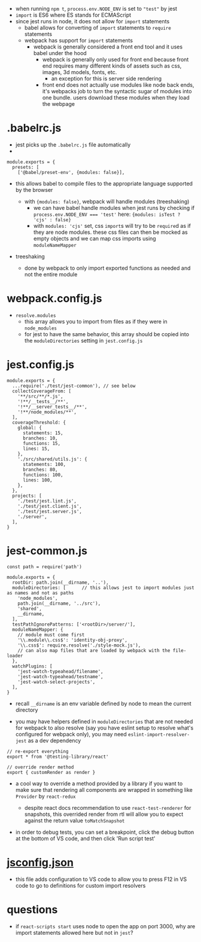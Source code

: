- when running `npm t`, `process.env.NODE_ENV` is set to `"test"` by jest
- `import` is ES6 where ES stands for ECMAScript
- since jest runs in node, it does not allow for `import` statements
  - babel allows for converting of `import` statements to `require` statements
  - webpack has support for `import` statements
    - webpack is generally considered a front end tool and it uses babel under the hood
      - webpack is generally only used for front end because front end requires many different kinds of assets such as css, images, 3d models, fonts, etc.
        - an exception for this is server side rendering
      - front end does not actually use modules like node back ends, it's webpacks job to turn the syntactic sugar of modules into one bundle. users download these modules when they load the webpage

# .babelrc.js

- jest picks up the `.babelrc.js` file automatically
-

```
module.exports = {
  presets: [
    ['@babel/preset-env', {modules: false}],
```

- this allows babel to compile files to the appropriate language supported by the browser

  - with `{modules: false}`, webpack will handle modules (treeshaking)
    - we can have babel handle modules when jest runs by checking if `process.env.NODE_ENV === 'test'` here: `{modules: isTest ? 'cjs' : false}`
    - with `modules: 'cjs'` set, css `import`s will try to be `require`d as if they are node modules. these css files can then be mocked as empty objects and we can map css imports using `moduleNameMapper`

- treeshaking
  - done by webpack to only import exported functions as needed and not the entire module

# webpack.config.js

- `resolve.modules`
  - this array allows you to import from files as if they were in `node_modules`
  - for jest to have the same behavior, this array should be copied into the `moduleDirectories` setting in `jest.config.js`

# jest.config.js

```
module.exports = {
  ...require('./test/jest-common'), // see below
  collectCoverageFrom: [
    '**/src/**/*.js',
    '!**/__tests__/**',
    '!**/__server_tests__/**',
    '!**/node_modules/**',
  ],
  coverageThreshold: {
    global: {
      statements: 15,
      branches: 10,
      functions: 15,
      lines: 15,
    },
    './src/shared/utils.js': {
      statements: 100,
      branches: 80,
      functions: 100,
      lines: 100,
    },
  },
  projects: [
    './test/jest.lint.js',
    './test/jest.client.js',
    './test/jest.server.js',
    './server',
  ],
}

```

# jest-common.js

```
const path = require('path')

module.exports = {
  rootDir: path.join(__dirname, '..'),
  moduleDirectories: [      // this allows jest to import modules just as names and not as paths
    'node_modules',
    path.join(__dirname, '../src'),
    'shared',
    __dirname,
  ],
  testPathIgnorePatterns: ['<rootDir>/server/'],
  moduleNameMapper: {
    // module must come first
    '\\.module\\.css$': 'identity-obj-proxy',
    '\\.css$': require.resolve('./style-mock.js'),
    // can also map files that are loaded by webpack with the file-loader
  },
  watchPlugins: [
    'jest-watch-typeahead/filename',
    'jest-watch-typeahead/testname',
    'jest-watch-select-projects',
  ],
}

```

- recall `__dirname` is an env variable defined by node to mean the current directory

- you may have helpers defined in `moduleDirectories` that are not needed for webpack to also resolve (say you have eslint setup to resolve what's configured for webpack only), you may need `eslint-import-resolver-jest` as a dev dependency

```
// re-export everything
export * from '@testing-library/react'

// override render method
export { customRender as render }
```

- a cool way to override a method provided by a library if you want to make sure that rendering all components are wrapped in something like `Provider` by `react-redux`

  - despite react docs recommendation to use `react-test-renderer` for snapshots, this overrided render from rtl will allow you to expect against the return value `toMatchSnapshot`

- in order to debug tests, you can set a breakpoint, click the debug button at the bottom of VS code, and then click 'Run script test'

# [jsconfig.json](https://code.visualstudio.com/docs/languages/jsconfig)

- this file adds configuration to VS code to allow you to press F12 in VS code to go to definitions for custom import resolvers

# questions

- if `react-scripts start` uses node to open the app on port 3000, why are import statements allowed here but not in `jest`?
